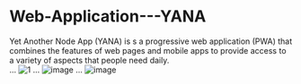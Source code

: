 # Web-Application---YANA
Yet Another Node App (YANA) is s a progressive web application (PWA) that combines the features of web pages and mobile apps to provide access to a variety of aspects that people need daily.\
...
![1](https://user-images.githubusercontent.com/54022081/187419921-d5207736-8227-46cc-80b5-ff666e5735c4.PNG)
...
![image](https://user-images.githubusercontent.com/54022081/187420127-71cab3fe-0a18-40c1-b9d5-7c17b4369d30.png)
...
![image](https://user-images.githubusercontent.com/54022081/187420306-0730f87a-608f-4316-8290-e050614e454b.png)
